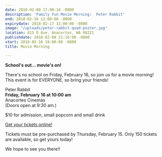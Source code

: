 ```yaml
---
date: 2018-02-08 17:00:14 -0800
description: 'Family Fun Movie Morning:  Peter Rabbit'
end: 2018-02-16 12:00:00 -0800
expirydate: 2018-02-17 11:00:00 -0800
image: "/uploads/peter-rabbit-quad-poster.jpg"
location: 415 O Ave, Anacortes, WA 98221
publishdate: 2018-02-08 21:16:00 -0800
start: 2018-02-16 10:00:00 -0800
title: Movie Morning

---
```

**School's out... movie's on!**

There's no school on Friday, February 16, so join us for a movie morning! This event is for EVERYONE, so bring your friends!

Peter Rabbit  
**Friday, February 16 at 10:00 am**  
Anacortes Cinemas  
\(Doors open at 9:30 am.)

\$10 for admission, small popcorn and small drink

[Get your tickets online!](www.islandviewpta.org/movie "Movie Mornings")

Tickets must be pre-purchased by Thursday, February 15. Only 150 tickets are available, so get yours today!

We hope to see you there!!